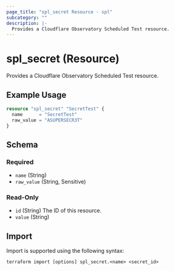 ```yaml
---
page_title: "spl_secret Resource - spl"
subcategory: ""
description: |-
  Provides a Cloudflare Observatory Scheduled Test resource.
---
```


# spl_secret (Resource)

Provides a Cloudflare Observatory Scheduled Test resource.

## Example Usage

```terraform
resource "spl_secret" "SecretTest" {
  name      = "SecretTest"
  raw_value = "ASUPERSECR3T"
}
```
<!-- schema generated by tfplugindocs -->
## Schema

### Required

- `name` (String)
- `raw_value` (String, Sensitive)

### Read-Only

- `id` (String) The ID of this resource.
- `value` (String)

## Import

Import is supported using the following syntax:

```shell
terraform import [options] spl_secret.<name> <secret_id>
```